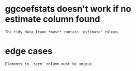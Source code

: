 # ggcoefstats doesn't work if no estimate column found

    The tidy data frame *must* contain 'estimate' column.

# edge cases

    Elements in `term` column must be unique.

